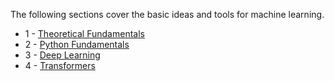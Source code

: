 The following sections cover the basic ideas and tools for machine learning.

- 1 - [Theoretical Fundamentals](1_theoretical_fundamentals/index.md)
- 2 - [Python Fundamentals](2_python_fundamentals/index.md)
- 3 - [Deep Learning](3_deep_learning/index.md)
- 4 - [Transformers](4_transformers/index.md)


